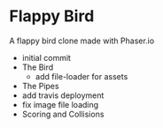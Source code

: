 # Flappy Bird

A flappy bird clone made with Phaser.io

- initial commit
- The Bird
	- add file-loader for assets
- The Pipes
- add travis deployment
- fix image file loading
- Scoring and Collisions
